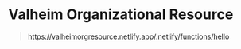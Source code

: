 # Valheim Organizational Resource
> https://valheimorgresource.netlify.app/.netlify/functions/hello
